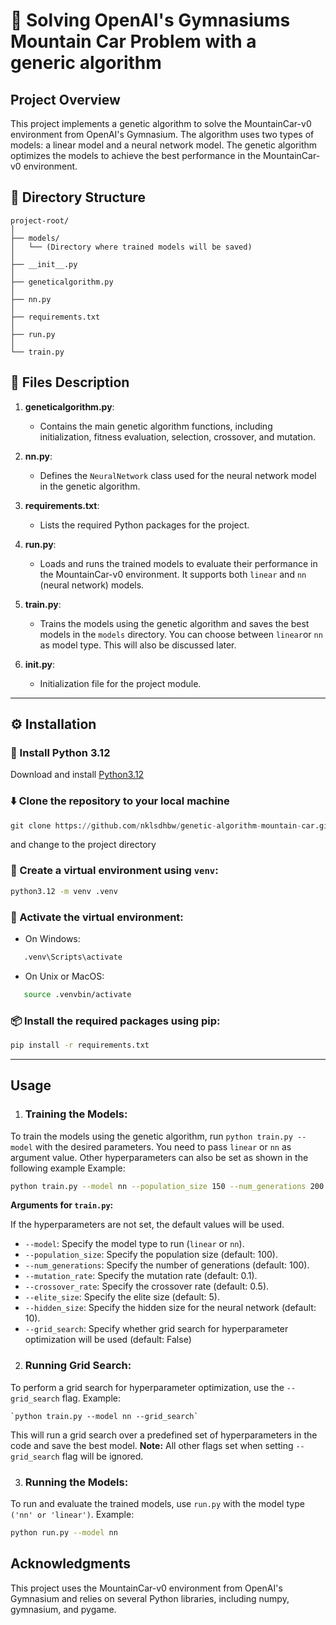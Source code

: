 # 🚗 Solving OpenAI's Gymnasiums Mountain Car Problem with a generic algorithm

## Project Overview

This project implements a genetic algorithm to solve the MountainCar-v0 environment from OpenAI's Gymnasium. The algorithm uses two types of models: a linear model and a neural network model. The genetic algorithm optimizes the models to achieve the best performance in the MountainCar-v0 environment.

## 📂 Directory Structure

```
project-root/
│
├── models/
│   └── (Directory where trained models will be saved)
│
├── __init__.py
│
├── geneticalgorithm.py
│
├── nn.py
│
├── requirements.txt
│
├── run.py
│
└── train.py
```

## 📄 Files Description

1. **geneticalgorithm.py**:

   - Contains the main genetic algorithm functions, including initialization, fitness evaluation, selection, crossover, and mutation.
2. **nn.py**:

   - Defines the `NeuralNetwork` class used for the neural network model in the genetic algorithm.
3. **requirements.txt**:

   - Lists the required Python packages for the project.
4. **run.py**:

   - Loads and runs the trained models to evaluate their performance in the MountainCar-v0 environment. It supports both `linear`  and `nn` (neural network)  models.
5. **train.py**:

   - Trains the models using the genetic algorithm and saves the best models in the `models` directory. You can choose between `linear`or `nn` as model type. This will also be discussed later.
6. **__init__.py**:

   - Initialization file for the project module.

---

## ⚙️ Installation

### 🐍 Install Python 3.12

Download and install [Python3.12](https://www.python.org/downloads/)

### ⬇️ Clone the repository to your local machine

```python
git clone https://github.com/nklsdhbw/genetic-algorithm-mountain-car.git
```

and change to the project directory

### 🔨 Create a virtual environment using `venv`:

```sh
python3.12 -m venv .venv
```

### 🚀 Activate the virtual environment:

- On Windows:

```sh
   .venv\Scripts\activate
```

- On Unix or MacOS:

```sh
   source .venvbin/activate
```

### 📦 Install the required packages using pip:

```sh
pip install -r requirements.txt
```

---

## Usage

1. ### Training the Models:

To train the models using the genetic algorithm, run `python train.py --model` with the desired parameters. You need to pass `linear` or `nn` as argument value.
Other hyperparameters can also be set as shown in the following example
Example:

```sh
python train.py --model nn --population_size 150 --num_generations 200 --mutation_rate 0.05 --crossover_rate 0.7 --elite_size 10 --hidden_size 20
```

**Arguments for `train.py`:**

If the hyperparameters are not set, the default values will be used.

- `--model`: Specify the model type to run (`linear` or `nn`).
- `--population_size`: Specify the population size (default: 100).
- `--num_generations`: Specify the number of generations (default: 100).
- `--mutation_rate`: Specify the mutation rate (default: 0.1).
- `--crossover_rate`: Specify the crossover rate (default: 0.5).
- `--elite_size`: Specify the elite size (default: 5).
- `--hidden_size`: Specify the hidden size for the neural network (default: 10).
- `--grid_search`: Specify whether grid search for hyperparameter optimization will be used (default: False)

2. ### Running Grid Search:

To perform a grid search for hyperparameter optimization, use the  `--grid_search`  flag. Example:

    `python train.py --model nn --grid_search`

This will run a grid search over a predefined set of hyperparameters in the code and save the best model.
**Note:** All other flags set when setting `--grid_search` flag will be ignored.

3. ### Running the Models:

To run and evaluate the trained models, use `run.py` with the model type `('nn' or 'linear')`. Example:

```sh
python run.py --model nn
```

## Acknowledgments

This project uses the MountainCar-v0 environment from OpenAI's Gymnasium and relies on several Python libraries, including numpy, gymnasium, and pygame.
